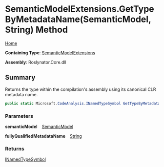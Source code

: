 # SemanticModelExtensions\.GetTypeByMetadataName\(SemanticModel, String\) Method

[Home](../../../README.md)

**Containing Type**: [SemanticModelExtensions](../README.md)

**Assembly**: Roslynator\.Core\.dll

## Summary

Returns the type within the compilation's assembly using its canonical CLR metadata name\.

```csharp
public static Microsoft.CodeAnalysis.INamedTypeSymbol GetTypeByMetadataName(this Microsoft.CodeAnalysis.SemanticModel semanticModel, string fullyQualifiedMetadataName)
```

### Parameters

**semanticModel** &ensp; [SemanticModel](https://docs.microsoft.com/en-us/dotnet/api/microsoft.codeanalysis.semanticmodel)

**fullyQualifiedMetadataName** &ensp; [String](https://docs.microsoft.com/en-us/dotnet/api/system.string)

### Returns

[INamedTypeSymbol](https://docs.microsoft.com/en-us/dotnet/api/microsoft.codeanalysis.inamedtypesymbol)


